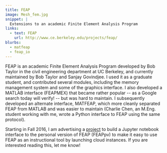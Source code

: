 ```yaml
---
title: FEAP
image: Mesh_fem.jpg
snippet: |
  Extensions to an academic Finite Element Analysis Program
links:
  - text: FEAP
    url: http://www.ce.berkeley.edu/projects/feap/
blurbs:
  - matfeap
  - feap_io
---
```


FEAP is an academic Finite Element Analysis Program developed by
Bob Taylor in the civil engineering department at UC Berkeley,
and currently maintained by Bob Taylor and Sanjay Govindjee.
I used it as a graduate student, and contributed several modules,
including the memory management system and some of the graphics
interface.  I also developed a MATLAB interface (FEAPMEX) that
became rather popular -- as a Google search today will verify! --
but was hard to maintain.  I subsequently developed an alternate
interface, MATFEAP, which more cleanly separated FEAP from MATLAB
and was easier to maintain (Charlie Chen,
an M.Eng. student working with me, wrote a Python interface to FEAP
using the same protocol).

Starting in Fall 2016, I am advertising a [project](/meng.html) to build a
Jupyter notebook interface to the personal version of FEAP (FEAPpv)
to make it easy to use FEAP as an instructional tool by launching
cloud instances.  If you are interested reading this, let me know!
